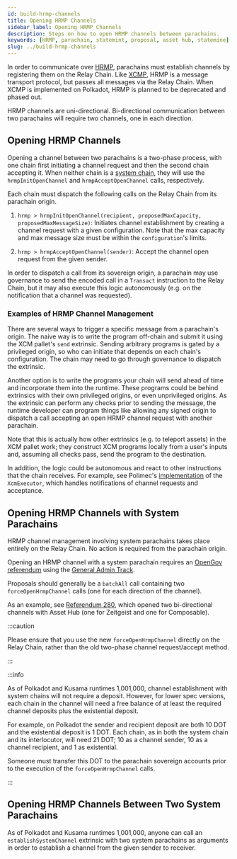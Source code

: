 ```yaml
---
id: build-hrmp-channels
title: Opening HRMP Channels
sidebar_label: Opening HRMP Channels
description: Steps on how to open HRMP channels between parachains.
keywords: [HRMP, parachain, statemint, proposal, asset hub, statemine]
slug: ../build-hrmp-channels
---
```


In order to communicate over [HRMP](../learn/learn-xcm-transport.md#hrmp-xcmp-lite), parachains must
establish channels by registering them on the Relay Chain. Like
[XCMP](../learn/learn-xcm-transport.md#xcmp-cross-chain-message-passing), HRMP is a message
transport protocol, but passes all messages via the Relay Chain. When XCMP is implemented on
Polkadot, HRMP is planned to be deprecated and phased out.

HRMP channels are uni-directional. Bi-directional communication between two parachains will require
two channels, one in each direction.

## Opening HRMP Channels

Opening a channel between two parachains is a two-phase process, with one chain first initiating a
channel request and then the second chain accepting it. When neither chain is a
[system chain](../learn/learn-system-chains.md), they will use the `hrmpInitOpenChannel` and
`hrmpAcceptOpenChannel` calls, respectively.

Each chain must dispatch the following calls on the Relay Chain from its parachain origin.

1. `hrmp > hrmpInitOpenChannel(recipient, proposedMaxCapacity, proposedMaxMessageSize)`: Initiates
   channel establishment by creating a channel request with a given configuration. Note that the max
   capacity and max message size must be within the `configuration`'s limits.

2. `hrmp > hrmpAcceptOpenChannel(sender)`: Accept the channel open request from the given sender.

In order to dispatch a call from its sovereign origin, a parachain may use governance to send the
encoded call in a `Transact` instruction to the Relay Chain, but it may also execute this logic
autonomously (e.g. on the notification that a channel was requested).

### Examples of HRMP Channel Management

There are several ways to trigger a specific message from a parachain's origin. The naive way is to
write the program off-chain and submit it using the XCM pallet's `send` extrinsic. Sending arbitrary
programs is gated by a privileged origin, so who can initiate that depends on each chain's
configuration. The chain may need to go through governance to dispatch the extrinsic.

Another option is to write the programs your chain will send ahead of time and incorporate them into
the runtime. These programs could be behind extrinsics with their own privileged origins, or even
unprivileged origins. As the extrinsic can perform any checks prior to sending the message, the
runtime developer can program things like allowing any signed origin to dispatch a call accepting an
open HRMP channel request with another parachain.

Note that this is actually how other extrinsics (e.g. to teleport assets) in the XCM pallet work;
they construct XCM programs locally from a user's inputs and, assuming all checks pass, send the
program to the destination.

In addition, the logic could be autonomous and react to other instructions that the chain receives.
For example, see Polimec's
[implementation](https://github.com/Polimec/polimec-node/blob/da9d1ee0062ead7a62f815647813ada48e4c2250/pallets/xcm-executor/src/lib.rs#L890)
of the `XcmExecutor`, which handles notifications of channel requests and acceptance.

## Opening HRMP Channels with System Parachains

HRMP channel management involving system parachains takes place entirely on the Relay Chain. No
action is required from the parachain origin.

Opening an HRMP channel with a system parachain requires an
[OpenGov referendum](../learn/learn-guides-polkadot-opengov.md) using the
[General Admin Track](../learn/learn-polkadot-opengov-origins.md#general-admin).

Proposals should generally be a `batchAll` call containing two `forceOpenHrmpChannel` calls (one for
each direction of the channel).

As an example, see [Referendum 280](https://polkadot.polkassembly.io/referenda/280), which opened
two bi-directional channels with Asset Hub (one for Zeitgeist and one for Composable).

:::caution

Please ensure that you use the new `forceOpenHrmpChannel` directly on the Relay Chain, rather than
the old two-phase channel request/accept method.

:::

:::info

As of Polkadot and Kusama runtimes 1,001,000, channel establishment with system chains will not
require a deposit. However, for lower spec versions, each chain in the channel will need a free
balance of at least the required channel deposits plus the existential deposit.

For example, on Polkadot the sender and recipient deposit are both 10 DOT and the existential
deposit is 1 DOT. Each chain, as in both the system chain and its interlocutor, will need 21 DOT; 10
as a channel sender, 10 as a channel recipient, and 1 as existential.

Someone must transfer this DOT to the parachain sovereign accounts prior to the execution of the
`forceOpenHrmpChannel` calls.

:::

## Opening HRMP Channels Between Two System Parachains

As of Polkadot and Kusama runtimes 1,001,000, anyone can call an `establishSystemChannel` extrinsic
with two system parachains as arguments in order to establish a channel from the given sender to
receiver.

